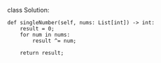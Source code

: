 class Solution:

    def singleNumber(self, nums: List[int]) -> int:
        result = 0;
        for num in nums:
            result ^= num;
            
        return result;
